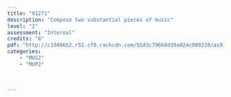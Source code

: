 ```yaml
---
title: "91271"
description: "Compose two substantial pieces of music"
level: "2"
assessment: "Internal"
credits: "6"
pdf: "http://c1940652.r52.cf0.rackcdn.com/55d3c796b8d39a024c000220/as91271.pdf"
categories:
    - "MUS2"
    - "MUP2"
    
    
    
---
```

